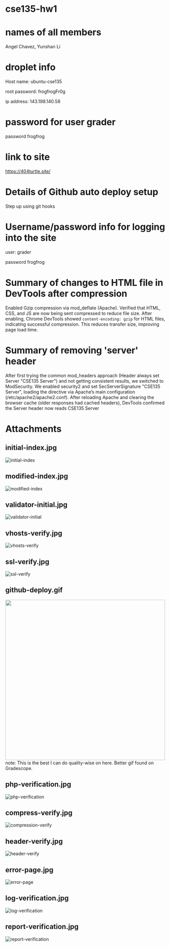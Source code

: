 # cse135-hw1

# names of all members
Angel Chavez, Yunshan Li

# droplet info 
Host name: ubuntu-cse135

root password: frogfrogFr0g

ip address: 143.198.140.58

# password for user grader

password frogfrog

# link to site
https://404turtle.site/

# Details of Github auto deploy setup
Step up using git hooks

# Username/password info for logging into the site
user: grader

password frogfrog

# Summary of changes to HTML file in DevTools after compression
Enabled Gzip compression via mod_deflate (Apache). Verified that HTML, CSS, and JS are now being sent compressed to reduce file size. After enabling, Chrome DevTools showed `content-encoding: gzip` for HTML files, indicating successful compression. This reduces transfer size, improving page load time.

# Summary of removing 'server' header
After first trying the common mod_headers approach (Header always set Server "CSE135 Server") and not getting consistent results, we switched to ModSecurity. We enabled security2 and set SecServerSignature "CSE135 Server", loading the directive via Apache’s main configuration (/etc/apache2/apache2.conf). After reloading Apache and clearing the browser cache (older responses had cached headers), DevTools confirmed the Server header now reads CSE135 Server

# Attachments

## initial-index.jpg
![initial-index](https://github.com/user-attachments/assets/9f4466a0-7622-4f9b-83a4-aaaf5f9a16ca)

## modified-index.jpg
![modified-index](https://github.com/user-attachments/assets/1f3187f6-78ff-4ff8-b0f7-e152b670897d)

## validator-initial.jpg
![validator-initial](https://github.com/user-attachments/assets/37769e74-1406-4043-9d1b-d0a46611a489)

## vhosts-verify.jpg
![vhosts-verify](https://github.com/user-attachments/assets/eeb37050-fe57-4b22-b272-f49d7d97573e)

## ssl-verify.jpg
![ssl-verify](https://github.com/user-attachments/assets/7189c057-01cc-4b4c-9f0c-2ad7ab399ba9)

## github-deploy.gif
<img src="https://github.com/user-attachments/assets/1ed1c8e9-766a-4c4c-86b3-bd4f655c7595" width="500">
note: This is the best I can do quality-wise on here. Better gif found on Gradescope.

## php-verification.jpg
![php-verification](https://github.com/user-attachments/assets/87e62d32-7961-4cc8-bdb7-2bc5df355f71)

## compress-verify.jpg
![compression-verify](https://github.com/user-attachments/assets/6341f481-0ee5-47f4-8a41-a2c7161cbeef)

## header-verify.jpg 
![header-verify](https://github.com/user-attachments/assets/d0290f5c-4c06-4100-b6ef-50283fd42c88)

## error-page.jpg
![error-page](https://github.com/user-attachments/assets/41a0ef75-dfec-4c69-84eb-662ceffd8226)

## log-verification.jpg
![log-verification](https://github.com/user-attachments/assets/521b5439-f2c8-4e07-8dcb-a3d12bc85aee)

## report-verification.jpg 
![report-verification](https://github.com/user-attachments/assets/c2478809-2c19-444d-8a0f-38ca4899e040)










